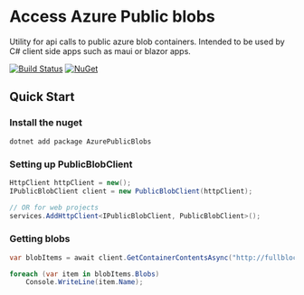 
# Access Azure Public blobs
Utility for api calls to public azure blob containers.
Intended to be used by C# client side apps such as maui or blazor apps.


[![Build Status](https://dev.azure.com/nevillenazerane/publishes/_apis/build/status%2Fnugets%2FAzurePublicBlobs%20Nuget?branchName=master)](https://dev.azure.com/nevillenazerane/publishes/_build/latest?definitionId=83&branchName=master)
[![NuGet](https://img.shields.io/nuget/v/AzurePublicBlobs.svg)](https://www.nuget.org/packages/AzurePublicBlobs/)


## Quick Start


### Install the nuget

```
dotnet add package AzurePublicBlobs
```

### Setting up PublicBlobClient

```csharp 
HttpClient httpClient = new();
IPublicBlobClient client = new PublicBlobClient(httpClient);

// OR for web projects
services.AddHttpClient<IPublicBlobClient, PublicBlobClient>();
```

### Getting blobs

```csharp
var blobItems = await client.GetContainerContentsAsync("http://fullblockUrl.com");

foreach (var item in blobItems.Blobs)
    Console.WriteLine(item.Name);
```